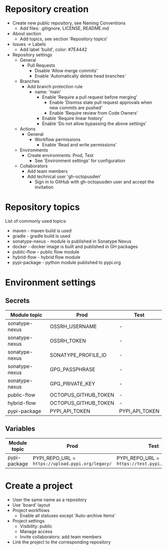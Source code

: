 # Repository creation

- Create new public repository, see Naming Conventions
  - Add files: .gitignore, LICENSE, README.md
- About section
  - Add topics, see section 'Repository topics'
- Issues -> Labels
  - Add label 'build', color: #7E4442
- Repository settings
  - General
    - Pull Requests
      - Disable 'Allow merge commits'
      - Enable 'Automatically delete head branches'
  - Branches
    - Add branch protection rule
      - name: 'main'
        - Enable 'Require a pull request before merging'
          - Enable 'Dismiss stale pull request approvals when new commits are pushed'
          - Enable 'Require review from Code Owners'
        - Enable 'Require linear history'
        - Enable 'Do not allow bypassing the above settings'
  - Actions
    - General
      - Workflow permissions
        - Enable 'Read and write permissions'
  - Environments
    - Create environments: Prod, Test
      - See 'Environment settings' for configuration
  - Collaborators
    - Add team members
    - Add technical user 'gh-octopusden'
      - Sign in to GitHub with gh-octopusden user and accept the invitation

# Repository topics

List of commonly used topics:
* maven - maven build is used
* gradle - gradle build is used
* sonatype-nexus - module is published in Sonatype Nexus
* docker - docker image is built and published in GH packages
* public-flow - public flow module
* hybrid-flow - hybrid flow module
* pypi-package - python module published to pypi.org

# Environment settings

## Secrets

|Module topic|Prod|Test|
|---|---|---|
|sonatype-nexus|OSSRH_USERNAME| - |
|sonatype-nexus|OSSRH_TOKEN| - |
|sonatype-nexus|SONATYPE_PROFILE_ID| - |
|sonatype-nexus|GPG_PASSPHRASE| - |
|sonatype-nexus|GPG_PRIVATE_KEY| - |
|public-flow|OCTOPUS_GITHUB_TOKEN| - |
|hybrid-flow|OCTOPUS_GITHUB_TOKEN| - |
|pypi-package|PYPI_API_TOKEN|PYPI_API_TOKEN|

## Variables

|Module topic|Prod|Test|
|---|---|---|
|pypi-package|PYPI_REPO_URL = `https://upload.pypi.org/legacy/`|PYPI_REPO_URL = `https://test.pypi.org/legacy/`|

# Create a project

- User the same name as a repository
- Use 'board' layout
- Project workflows
  - Enable all statuses except 'Auto-archive items'
- Project settings
  - Visibility: public
  - Manage access
  - Invite collaborators: add team members
- Link the project to the corresponding repository


  
